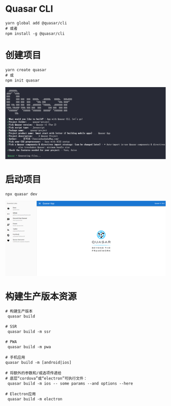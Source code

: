 # Quasar CLI

```shell
yarn global add @quasar/cli
# 或者
npm install -g @quasar/cli
```

# 创建项目

```shell
yarn create quasar
# 或
npm init quasar
```

![](../../assets/d9259bcf8514329d845decc4084a436a.png)

# 启动项目

```shell
npx quasar dev
```

![](../../assets/ae23858c516f9f79bcfddb4b9cbaf38d.png)

# 构建生产版本资源

```shell
# 构建生产版本
 quasar build

# SSR
 quasar build -m ssr

# PWA
 quasar build -m pwa

# 手机应用
quasar build -m [android|ios]

# 将额外的参数和/或选项传递给
# 底层“cordova”或“electron”可执行文件：
 quasar build -m ios -- some params --and options --here

# Electron应用
 quasar build -m electron
```
